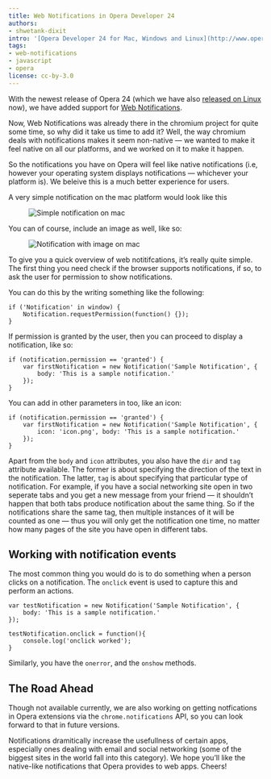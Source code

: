 ```yaml
---
title: Web Notifications in Opera Developer 24
authors:
- shwetank-dixit
intro: '[Opera Developer 24 for Mac, Windows and Linux](http://www.opera.com/developer) has been released, with support for web notifications too. Let us take a look at it.'
tags:
- web-notifications
- javascript
- opera
license: cc-by-3.0
---
```


With the newest release of Opera 24 (which we have also [released on Linux](http://blogs.opera.com/desktop/2014/06/opera-24-linux-released-developer-stream/) now), we have added support for [Web Notifications](http://www.w3.org/TR/notifications/).

Now, Web Notifications was already there in the chromium project for quite some time, so why did it take us time to add it? Well, the way chromium deals with notifications makes it seem non-native — we wanted to make it feel native on all our platforms, and we worked on it to make it happen.

So the notifications you have on Opera will feel like native notifications (i.e, however your operating system displays notifications — whichever your platform is). We beleive this is a much better experience for users.

A very simple notification on the mac platform would look like this

<figure class="figure">
	<img src="{{ page.id }}/1.png" alt="Simple notification on mac" class="figure__media">
</figure>

You can of course, include an image as well, like so:

<figure class="figure">
	<img src="{{ page.id }}/2.png" alt="Notification with image on mac" class="figure__media">
</figure>

To give you a quick overview of web notitifcations, it’s really quite simple. The first thing you need check if the browser supports notifications, if so, to ask the user for permission to show notifications.

You can do this by the writing something like the following:

	if ('Notification' in window) {
		Notification.requestPermission(function() {});
	}


If permission is granted by the user, then you can proceed to display a notification, like so:

	if (notification.permission == 'granted') {
		var firstNotification = new Notification('Sample Notification', {
			body: 'This is a sample notification.'
		});
	}

You can add in other parameters in too, like an icon:

	if (notification.permission == 'granted') {
		var firstNotification = new Notification('Sample Notification', {
			icon: 'icon.png', body: 'This is a sample notification.'
		});
	}

Apart from the `body` and `icon` attributes, you also have the `dir` and `tag` attribute available. The former is about specifying the direction of the text in the notification. The latter, `tag` is about specifying that particular type of notification. For example, if you have a social networking site open in two seperate tabs and you get a new message from your friend — it shouldn’t happen that both tabs produce notification about the same thing. So if the notifications share the same tag, then multiple instances of it will be counted as one — thus you will only get the notification one time, no matter how many pages of the site you have open in different tabs.

## Working with notification events

The most common thing you would do is to do something when a person clicks on a notification. The `onclick` event is used to capture this and perform an actions.

	var testNotification = new Notification('Sample Notification', {
		body: 'This is a sample notification.'
	});

	testNotification.onclick = function(){
		console.log('onclick worked');
	}

Similarly, you have the `onerror`, and the `onshow` methods.

## The Road Ahead

Though not available currently, we are also working on getting notfications in Opera extensions via the `chrome.notifications` API, so you can look forward to that in future versions.

Notifications dramitically increase the usefullness of certain apps, especially ones dealing with email and social networking (some of the biggest sites in the world fall into this category). We hope you’ll like the native-like notifications that Opera provides to web apps. Cheers!
